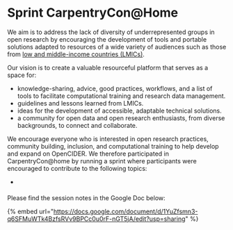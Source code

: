 # Sprint CarpentryCon@Home



We aim is to address the lack of diversity of underrepresented groups in open research by encouraging the development of tools and portable solutions adapted to resources of a wide variety of audiences such as those from [low and middle-income countries \(LMICs\)](https://docs.google.com/spreadsheets/d/1nm4JftClJXe6-ZndccrTolvlWwjXEawOFVjJAxPu0ok/edit?usp=sharing).

Our vision is to create a valuable resourceful platform that serves as a space for:

* knowledge-sharing, advice, good practices, workflows, and a list of tools to facilitate computational training and research data management.
* guidelines and lessons learned from LMICs.
* ideas for the development of accessible, adaptable technical solutions.
* a community for open data and open research enthusiasts, from diverse backgrounds, to connect and collaborate.

We encourage everyone who is interested in open research practices, community building, inclusion, and computational training to help develop and expand on OpenCIDER. We therefore participated in CarpentryCon@home by running a sprint where participants were encouraged to contribute to the following topics:

* 
#### 

Please find the session notes in the Google Doc below:

{% embed url="https://docs.google.com/document/d/1YuZfsmn3-q6SFMuWTk4BzfsRVv9BPCc0u0rF-nGT5jA/edit?usp=sharing" %}





